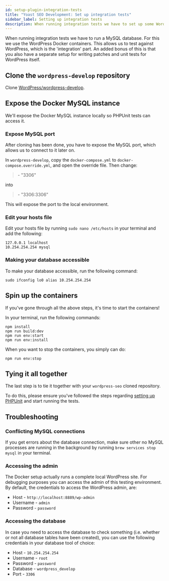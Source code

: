 ```yaml
---
id: setup-plugin-integration-tests
title: "Yoast SEO Development: Set up integration tests"
sidebar_label: Setting up integration tests
description: When running integration tests we have to set up some WordPress Docker containers. This allows us to test against WordPress, which is the 'integration' part.
---
```


When running integration tests we have to run a MySQL database. For this we use the WordPress Docker containers. This allows us to test against WordPress, which is the 'integration' part. An added bonus of this is that you also have a separate setup for writing patches and unit tests for WordPress itself.

## Clone the `wordpress-develop` repository
Clone [WordPress/wordpress-develop](https://github.com/WordPress/wordpress-develop).

## Expose the Docker MySQL instance
We'll expose the Docker MySQL instance locally so PHPUnit tests can access it.

### Expose MySQL port
After cloning has been done, you have to expose the MySQL port, which allows us to connect to it later on.

In `wordpress-develop`, copy the `docker-compose.yml` to `docker-compose.override.yml`, and open the override file. Then change:

> \- "3306"

into

> \- "3306:3306"

This will expose the port to the local environment.

### Edit your hosts file
Edit your hosts file by running `sudo nano /etc/hosts` in your terminal and add the following:

```shell script
127.0.0.1 localhost
10.254.254.254 mysql
```

### Making your database accessible
To make your database accessible, run the following command:

```shell script
sudo ifconfig lo0 alias 10.254.254.254
```

## Spin up the containers
If you've gone through all the above steps, it's time to start the containers!

In your terminal, run the following commands:

```shell script
npm install
npm run build:dev
npm run env:start
npm run env:install
```

When you want to stop the containers, you simply can do:

```shell script
npm run env:stop
```

## Tying it all together
The last step is to tie it together with your `wordpress-seo` cloned repository.

To do this, please ensure you've followed the steps regarding [setting up PHPUnit](setup.md#set-up-phpunit) and start running the tests.

## Troubleshooting

### Conflicting MySQL connections

If you get errors about the database connection, make sure other no MySQL processes are running in the background by running `brew services stop mysql` in your terminal.

### Accessing the admin 

The Docker setup actually runs a complete local WordPress site. For debugging purposes you can access the admin of this testing environment. By default, the credentials to access the WordPress admin, are:

* Host - `http://localhost:8889/wp-admin`
* Username - `admin`
* Password - `password`

### Accessing the database

In case you need to access the database to check something (i.e. whether or not all database tables have been created), you can use the following credentials in your database tool of choice:

* Host - `10.254.254.254`
* Username - `root`
* Password - `password`
* Database - `wordpress_develop`
* Port - `3306`
